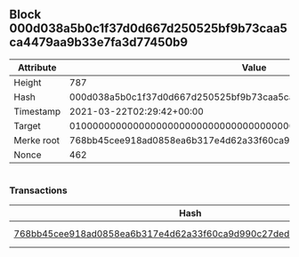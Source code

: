 ## Block 000d038a5b0c1f37d0d667d250525bf9b73caa5ca4479aa9b33e7fa3d77450b9

Attribute | Value
--- | ---
Height | 787
Hash | 000d038a5b0c1f37d0d667d250525bf9b73caa5ca4479aa9b33e7fa3d77450b9
Timestamp | 2021-03-22T02:29:42+00:00
Target | 0100000000000000000000000000000000000000000000000000000000000000
Merke root | 768bb45cee918ad0858ea6b317e4d62a33f60ca9d990c27dedd8ed06ad1b6a56
Nonce | 462

```

```

### Transactions

Hash | Amount
--- | ---
[768bb45cee918ad0858ea6b317e4d62a33f60ca9d990c27dedd8ed06ad1b6a56](768bb45cee918ad0858ea6b317e4d62a33f60ca9d990c27dedd8ed06ad1b6a56.md) | 10.00000000 SKEPTI 
